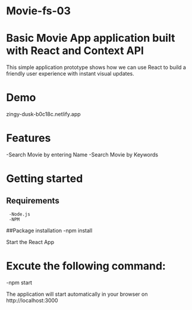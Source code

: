 # Movie-fs-03
# Basic Movie App application built with React and Context API

This simple application prototype shows how we can use React to build a friendly user experience with instant visual updates.

# Demo
 zingy-dusk-b0c18c.netlify.app

# Features
 -Search Movie by entering Name
 -Search Movie by Keywords

# Getting started
  ## Requirements
     -Node.js
     -NPM
   
  ##Package installation
     -npm install

Start the React App

# Excute the following command:
-npm start

The application will start automatically in your browser on http://localhost:3000

